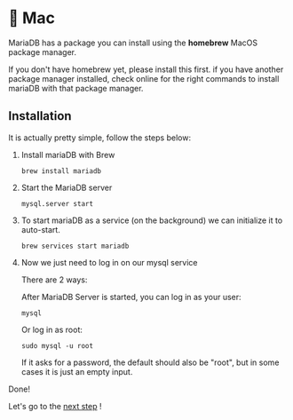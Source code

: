 # 🍎 Mac

MariaDB has a package you can install using the **homebrew**  MacOS package manager.

If you don't have homebrew yet, please install this first.
if you have another package manager installed, check online for the right commands to install mariaDB with that package manager.

## Installation

It is actually pretty simple, follow the steps below:

1. Install mariaDB with Brew
    ``` 
    brew install mariadb
    ```
2. Start the MariaDB server
    ```
    mysql.server start
    ```
3. To start mariaDB as a service (on the background) we can initialize it to auto-start.
    ```
    brew services start mariadb
    ```
4. Now we just need to log in on our mysql service

    There are 2 ways:

    After MariaDB Server is started, you can log in as your user:
    ```
    mysql
    ```

    Or log in as root:
    ```
    sudo mysql -u root
    ```
    If it asks for a password, the default should also be "root", but in some cases it is just an empty input.

Done!

Let's go to the [next step](../2.SQL/Basics.md) !